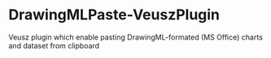 # DrawingMLPaste-VeuszPlugin
Veusz plugin which enable pasting DrawingML-formated (MS Office) charts and dataset from clipboard
